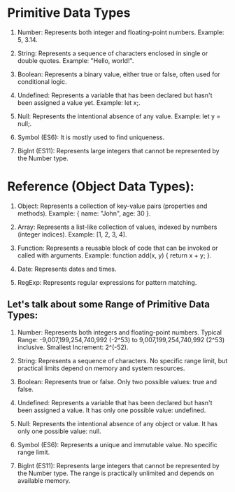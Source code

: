 # Primitive Data Types

1. Number: Represents both integer and floating-point numbers. Example: 5, 3.14.
 
2. String: Represents a sequence of characters enclosed in single or double quotes. Example: "Hello, world!".

3. Boolean: Represents a binary value, either true or false, often used for conditional logic.

4. Undefined: Represents a variable that has been declared but hasn't been assigned a value yet. Example: let x;.

5. Null: Represents the intentional absence of any value. Example: let y = null;.

6. Symbol (ES6): It is mostly used to find uniqueness.

7. BigInt (ES11): Represents large integers that cannot be represented by the Number type.

# Reference (Object Data Types):

1. Object: Represents a collection of key-value pairs (properties and methods). Example: { name: "John", age: 30 }.

2. Array: Represents a list-like collection of values, indexed by numbers (integer indices). Example: [1, 2, 3, 4].

3. Function: Represents a reusable block of code that can be invoked or called with arguments. Example: function add(x, y) { return x + y; }.

4. Date: Represents dates and times.

5. RegExp: Represents regular expressions for pattern matching.

## Let's talk about some Range of Primitive Data Types:

1. Number:
    Represents both integers and floating-point numbers.
    Typical Range: -9,007,199,254,740,992 (-2^53) to 9,007,199,254,740,992 (2^53) inclusive.
    Smallest Increment: 2^(-52).

2. String:
    Represents a sequence of characters.
    No specific range limit, but practical limits depend on memory and system resources.

3. Boolean:
    Represents true or false.
    Only two possible values: true and false.

4. Undefined:
    Represents a variable that has been declared but hasn't been assigned a value.
    It has only one possible value: undefined.

5. Null:
    Represents the intentional absence of any object or value.
    It has only one possible value: null.

6. Symbol (ES6):
    Represents a unique and immutable value.
    No specific range limit.

7. BigInt (ES11):
    Represents large integers that cannot be represented by the Number type.
    The range is practically unlimited and depends on available memory.